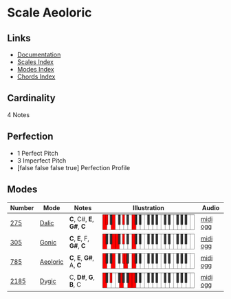 # Scale Aeoloric

## Links

- [Documentation](index.md)
- [Scales Index](Scales.md)
- [Modes Index](Modes.md)
- [Chords Index](Chords.md)

## Cardinality

4 Notes

## Perfection

- 1 Perfect Pitch
- 3 Imperfect Pitch
- [false false false true] Perfection Profile

## Modes

| Number | Mode | Notes | Illustration | Audio |
|--------|------|-------|--------------|-------|
| [275](https://ianring.com/musictheory/scales/275) | [Dalic](ModeDalic.md) | **C**, C#, **E**, **G#**, **C** | ![CNaturalDalic](ModeCNaturalDalic.png) | [midi](ModeCNaturalDalic.mid) [ogg](ModeCNaturalDalic.ogg) | 
| [305](https://ianring.com/musictheory/scales/305) | [Gonic](ModeGonic.md) | **C**, **E**, F, **G#**, **C** | ![CNaturalGonic](ModeCNaturalGonic.png) | [midi](ModeCNaturalGonic.mid) [ogg](ModeCNaturalGonic.ogg) | 
| [785](https://ianring.com/musictheory/scales/785) | [Aeoloric](ModeAeoloric.md) | **C**, **E**, **G#**, A, **C** | ![CNaturalAeoloric](ModeCNaturalAeoloric.png) | [midi](ModeCNaturalAeoloric.mid) [ogg](ModeCNaturalAeoloric.ogg) | 
| [2185](https://ianring.com/musictheory/scales/2185) | [Dygic](ModeDygic.md) | C, **D#**, **G**, **B**, C | ![CNaturalDygic](ModeCNaturalDygic.png) | [midi](ModeCNaturalDygic.mid) [ogg](ModeCNaturalDygic.ogg) | 

